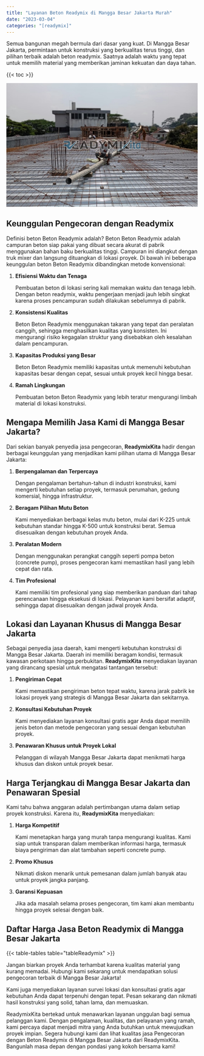 ```yaml
---
title: "Layanan Beton Readymix di Mangga Besar Jakarta Murah"
date: "2023-03-04"
categories: "[readymix]"
---
```


Semua bangunan megah bermula dari dasar yang kuat. Di Mangga Besar Jakarta, permintaan untuk konstruksi yang berkualitas terus tinggi, dan pilihan terbaik adalah beton readymix. Saatnya adalah waktu yang tepat untuk memilih material yang memberikan jaminan kekuatan dan daya tahan.

{{< toc >}}

![Layanan Beton Readymix di Mangga Besar Jakarta Murah](/images/readymix/cor-readymix-14.jpg)

## Keunggulan Pengecoran dengan Readymix

Definisi beton Beton Readymix adalah? Beton Beton Readymix adalah campuran beton siap pakai yang dibuat secara akurat di pabrik menggunakan bahan baku berkualitas tinggi. Campuran ini diangkut dengan truk mixer dan langsung dituangkan di lokasi proyek. Di bawah ini beberapa keunggulan beton Beton Readymix dibandingkan metode konvensional:

1. **Efisiensi Waktu dan Tenaga**

   Pembuatan beton di lokasi sering kali memakan waktu dan tenaga lebih. Dengan beton readymix, waktu pengerjaan menjadi jauh lebih singkat karena proses pencampuran sudah dilakukan sebelumnya di pabrik.

2. **Konsistensi Kualitas**

   Beton Beton Readymix menggunakan takaran yang tepat dan peralatan canggih, sehingga menghasilkan kualitas yang konsisten. Ini mengurangi risiko kegagalan struktur yang disebabkan oleh kesalahan dalam pencampuran.

3. **Kapasitas Produksi yang Besar**

   Beton Beton Readymix memiliki kapasitas untuk memenuhi kebutuhan kapasitas besar dengan cepat, sesuai untuk proyek kecil hingga besar.

4. **Ramah Lingkungan**

   Pembuatan beton Beton Readymix yang lebih teratur mengurangi limbah material di lokasi konstruksi.

## Mengapa Memilih Jasa Kami di Mangga Besar Jakarta?

Dari sekian banyak penyedia jasa pengecoran, **ReadymixKita** hadir dengan berbagai keunggulan yang menjadikan kami pilihan utama di Mangga Besar Jakarta:

1. **Berpengalaman dan Terpercaya**

   Dengan pengalaman bertahun-tahun di industri konstruksi, kami mengerti kebutuhan setiap proyek, termasuk perumahan, gedung komersial, hingga infrastruktur.

2. **Beragam Pilihan Mutu Beton**

   Kami menyediakan berbagai kelas mutu beton, mulai dari K-225 untuk kebutuhan standar hingga K-500 untuk konstruksi berat. Semua disesuaikan dengan kebutuhan proyek Anda.

3. **Peralatan Modern**

   Dengan menggunakan perangkat canggih seperti pompa beton (concrete pump), proses pengecoran kami memastikan hasil yang lebih cepat dan rata.

4. **Tim Profesional**

   Kami memiliki tim profesional yang siap memberikan panduan dari tahap perencanaan hingga eksekusi di lokasi. Pelayanan kami bersifat adaptif, sehingga dapat disesuaikan dengan jadwal proyek Anda.

## Lokasi dan Layanan Khusus di Mangga Besar Jakarta

Sebagai penyedia jasa daerah, kami mengerti kebutuhan konstruksi di Mangga Besar Jakarta. Daerah ini memiliki beragam kondisi, termasuk kawasan perkotaan hingga perbukitan. **ReadymixKita** menyediakan layanan yang dirancang spesial untuk mengatasi tantangan tersebut:

1. **Pengiriman Cepat**

   Kami memastikan pengiriman beton tepat waktu, karena jarak pabrik ke lokasi proyek yang strategis di Mangga Besar Jakarta dan sekitarnya.

2. **Konsultasi Kebutuhan Proyek**

   Kami menyediakan layanan konsultasi gratis agar Anda dapat memilih jenis beton dan metode pengecoran yang sesuai dengan kebutuhan proyek.

3. **Penawaran Khusus untuk Proyek Lokal**

   Pelanggan di wilayah Mangga Besar Jakarta dapat menikmati harga khusus dan diskon untuk proyek besar.

## Harga Terjangkau di Mangga Besar Jakarta dan Penawaran Spesial

Kami tahu bahwa anggaran adalah pertimbangan utama dalam setiap proyek konstruksi. Karena itu, **ReadymixKita** menyediakan:

1. **Harga Kompetitif**

   Kami menetapkan harga yang murah tanpa mengurangi kualitas. Kami siap untuk transparan dalam memberikan informasi harga, termasuk biaya pengiriman dan alat tambahan seperti concrete pump.

2. **Promo Khusus**

   Nikmati diskon menarik untuk pemesanan dalam jumlah banyak atau untuk proyek jangka panjang.

3. **Garansi Kepuasan**

   Jika ada masalah selama proses pengecoran, tim kami akan membantu hingga proyek selesai dengan baik.

## Daftar Harga Jasa Beton Readymix di Mangga Besar Jakarta

{{< table-tables table="tableReadymix" >}}

Jangan biarkan proyek Anda terhambat karena kualitas material yang kurang memadai. Hubungi kami sekarang untuk mendapatkan solusi pengecoran terbaik di Mangga Besar Jakarta!

Kami juga menyediakan layanan survei lokasi dan konsultasi gratis agar kebutuhan Anda dapat terpenuhi dengan tepat. Pesan sekarang dan nikmati hasil konstruksi yang solid, tahan lama, dan memuaskan.

ReadymixKita bertekad untuk menawarkan layanan unggulan bagi semua pelanggan kami. Dengan pengalaman, kualitas, dan pelayanan yang ramah, kami percaya dapat menjadi mitra yang Anda butuhkan untuk mewujudkan proyek impian. Segera hubungi kami dan lihat kualitas jasa Pengecoran dengan Beton Readymix di Mangga Besar Jakarta dari ReadymixKita. Bangunlah masa depan dengan pondasi yang kokoh bersama kami!